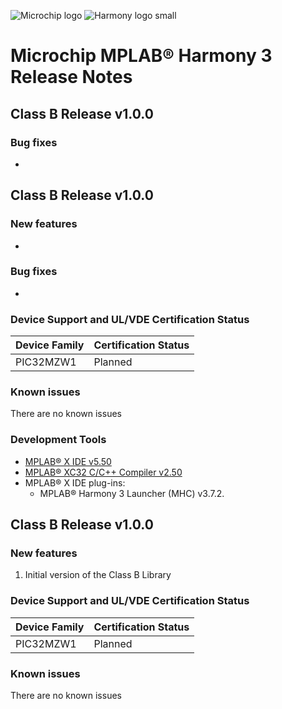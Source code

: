 ![Microchip logo](https://raw.githubusercontent.com/wiki/Microchip-MPLAB-Harmony/Microchip-MPLAB-Harmony.github.io/images/microchip_logo.png)
![Harmony logo small](https://raw.githubusercontent.com/wiki/Microchip-MPLAB-Harmony/Microchip-MPLAB-Harmony.github.io/images/microchip_mplab_harmony_logo_small.png)

# Microchip MPLAB® Harmony 3 Release Notes

## Class B Release v1.0.0

### Bug fixes
- 

## Class B Release v1.0.0

### New features
- 

### Bug fixes
- 

### Device Support and UL/VDE Certification Status

| **Device Family**   | **Certification Status**|
| ---                 | ---                           |
| PIC32MZW1         | Planned |

### Known issues

There are no known issues

### Development Tools
* [MPLAB® X IDE v5.50](https://www.microchip.com/mplab/mplab-x-ide)
* [MPLAB® XC32 C/C++ Compiler v2.50](https://www.microchip.com/mplab/compilers)
* MPLAB® X IDE plug-ins:
  * MPLAB® Harmony 3 Launcher (MHC) v3.7.2.


## Class B Release v1.0.0

### New features

1. Initial version of the Class B Library

### Device Support and UL/VDE Certification Status

| **Device Family**   | **Certification Status**|
| ---                 | ---                           |
| PIC32MZW1        | Planned |

### Known issues

There are no known issues

